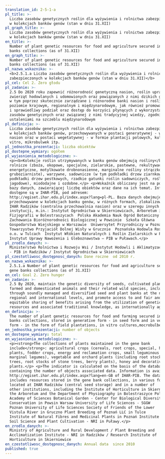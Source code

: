 ```yaml
---
translation_id: 2-5-1-a
pl_title: >-
  Liczba zasobów genetycznych roślin dla wyżywienia i rolnictwa zabezpieczonych
  w kolekcjach banków genów (stan w dniu 31.XII)
pl_graph_title: >-
  Liczba zasobów genetycznych roślin dla wyżywienia i rolnictwa zabezpieczonych
  w kolekcjach banków genów (stan w dniu 31.XII)
en_title: >-
  Number of plant genetic resources for food and agriculture secured in gene
  banks collections (as of 31.XII)
en_graph_title: >-
  Number of plant genetic resources for food and agriculture secured in gene
  banks collections (as of 31.XII)
pl_nazwa_wskaznika: >-
  <b>2.5.1.a Liczba zasobów genetycznych roślin dla wyżywienia i rolnictwa
  zabezpieczonych w kolekcjach banków genów (stan w dniu 31.XII)</b>
pl_cel: Cel 2. Zero głodu
pl_zadanie: >-
  2.5 Do 2020 roku zapewnić różnorodność genetyczną nasion, roślin uprawnych,
  zwierząt hodowlanych i udomowionych oraz powiązanych z nimi dzikich gatunków,
  w tym poprzez skutecznie zarządzane i różnorodne banki nasion i roślin na
  poziomie krajowym, regionalnym i międzynarodowym, jak również promować uczciwy
  i sprawiedliwy podział oraz dostęp do korzyści płynących z wykorzystania
  zasobów genetycznych oraz związanej z nimi tradycyjnej wiedzy, zgodnie z
  ustaleniami na szczeblu międzynarodowym
pl_definicja: >-
  Liczba zasobów genetycznych roślin dla wyżywienia i rolnictwa zabezpieczonych
  w kolekcjach banków genów, przechowywanych w postaci generatywnej - w formie
  nasion oraz w postaci wegetatywnej - w formie plantacji polowych, kultur in
  vitro, mikrobulwek itp.
pl_jednostka_prezentacji: liczba obiektów
pl_dostepne_wymiary: ogółem
pl_wyjasnienia_metodologiczne: >-
  <p><b>Kolekcje roślin utrzymywanych w banku genów obejmują rośliny</b>:
  rolnicze (zboża, okopowe, specjalne, zielarskie, pastewne, rekultywacyjne i
  energetyczne, motylkowate drobnonasienne, marginalne rośliny strączkowe
  gruboziarniste), warzywne, sadownicze (w tym podkładki drzew ziarnkowych,
  podkładki drzew pestkowych, rzadkie gatunki roślin sadowniczych, rośliny
  jagodowe), miododajne i ozdobne.</p> <p>Wskaźnik obliczany jest na podstawie
  bazy danych, zawierającej liczbę obiektów oraz dane na ich temat. Informacje
  dostępne są w IHAR-PIB, pod adresem:
  http://egiset.ihar.edu.pl/index.aspx?lang=pl-PL. Baza danych obejmuje zasoby
  przechowywane w kolekcjach banku genów, w różnych formach, zlokalizowanych w
  IHAR Radzików (centralna przechowalnia nasion) oraz w szeregu innych
  instytucji, m.in.: Instytut Ogrodnictwa w Skierniewicach, Arboretum i Zakład
  Fizjografii w Bolestraszycach  Polska Akademia Nauk Ogród Botaniczny – Centrum
  Zachowania Bioróżnorodności Biologicznej w Powsinie  Szkoła Główna
  Gospodarstwa Wiejskiego w Warszawie  Uniwersytet Przyrodniczy w Poznaniu 
  Towarzystwo Przyjaciół Dolnej Wisły w Grucznie  Poznańska Hodowla Roślin Sp. z
  o.o. w Tulcach  Instytut Włókien Naturalnych i Roślin Zielarskich w Poznaniu 
  Instytut Uprawy Nawożenia i Gleboznawstwa – PIB w Puławach.</p>
pl_zrodlo_danych: >-
  Ministerstwo Rolnictwa i Rozwoju Wsi / Instytut Hodowli i Aklimatyzacji Roślin
  - PIB in Radzików / Instytut Ogrodnictwa w Skierniewicach
pl_czestotliwosc_dostępnosc_danych: Dane roczne  od 2010 r.
en_nazwa_wskaznika: >-
  2.5.1.a Number of plant genetic resources for food and agriculture secured in
  gene banks collections (as of 31.XII)
en_cel: Goal 2. Zero hunger
en_zadanie: >-
  2.5 By 2020, maintain the genetic diversity of seeds, cultivated plants and
  farmed and domesticated animals and their related wild species, including
  through soundly managed and diversified seed and plant banks at the national,
  regional and international levels, and promote access to and fair and
  equitable sharing of benefits arising from the utilization of genetic
  resources and associated traditional knowledge, as internationally agreed.
en_definicja: >-
  The number of plant genetic resources for food and farming secured in the gene
  banks collections, stored in generative form - in seed form and in vegetative
  form - in the form of field plantations, in vitro cultures,mocrobulbes, etc.
en_jednostka_prezentacji: number of objects
en_dostepne_wymiary: total
en_wyjasnienia_metodologiczne: >-
  <p><strong>The collections of plants maintained in the gene bank
  include</strong>: agricultural crops (cereals, root crops, special, herbage
  plants, fodder crops, energy and reclamation crops, small leguminous plants,
  marginal legumes), vegetable and orchard plants (including root stocks of seed
  trees, root stocks of stone trees, berry plants), honey and decorative
  plants.</p> <p>The indicator is calculated on the basis of the database
  containing the number of objects associated data. Information is available at:
  http://egiset.ihar.edu.pl/index.aspx?lang=en-GB of IHAR-PIB. The database
  includes resources stored in the gene bank collections, in various forms,
  located at IHAR Radzików (central seed storage) and in a number of
  other institutions, including the Institute of Horticulture in Skierniewice,
  the Arboretum and the Department of Physiography in Bolestraszyce Polish
  Academy of Sciences Botanical Garden - Center for Biological Diversity
  Conservation in Powsin Warsaw University of Life Sciences - SGGW
  Poznan University of Life Sciences Society of Friends of the Lower
  Vistula River in Gruczno Plant Breeding of Poznań LLC in Tulce
  Institute of Natural Fibres and Medicinal Plants in Poznań Institute of
  Soil Science and Plant Cultivation - NRI in Puławy.</p>
en_zrodlo_danych: >-
  Ministry of Agriculture and Rural Development / Plant Breeding and
  Acclimatization Institute - NRI in Radzików / Research Institute of
  Horticulture in Skierniewice
en_czestotliwosc_dostępnosc_danych: Annual data  since 2010
published: true
---
```


